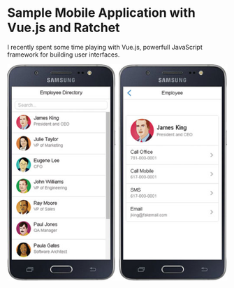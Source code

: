# Sample Mobile Application with Vue.js and Ratchet
I recently spent some time playing with Vue.js, powerfull JavaScript framework for building user interfaces.

![Employee Directory App](/pics/employee-directory-samsung-app.jpg "Sample Mobile Application with Vue.js and Ratchet")
